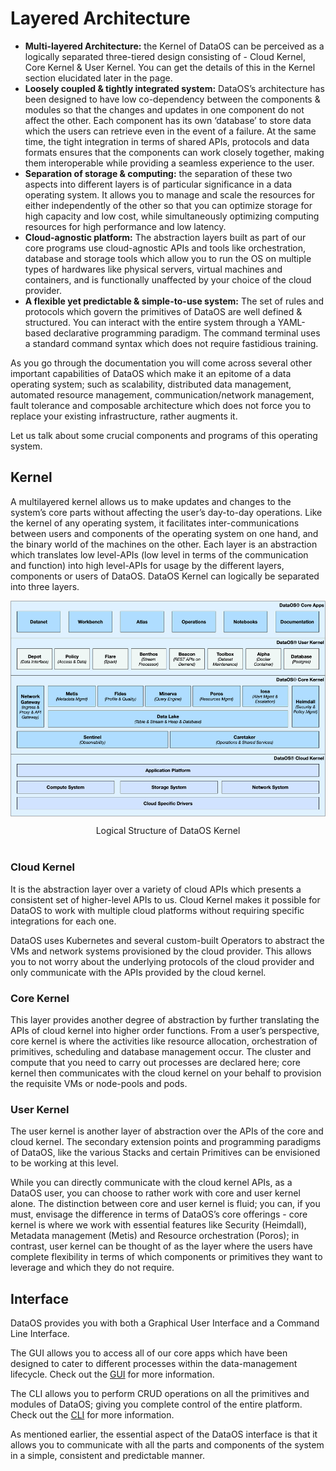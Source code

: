 # **Layered Architecture**

- **Multi-layered Architecture:** the Kernel of DataOS can be perceived as a logically separated three-tiered design consisting of - Cloud Kernel, Core Kernel & User Kernel. You can get the details of this in the Kernel section elucidated later in the page.
- **Loosely coupled & tightly integrated system:** DataOS’s architecture has been designed to have low co-dependency between the components & modules so that the changes and updates in one component do not affect the other. Each component has its own ‘database’ to store data which the users can retrieve even in the event of a failure.
At the same time, the tight integration in terms of shared APIs, protocols and data formats ensures that the components can work closely together, making them interoperable while providing a seamless experience to the user.
- **Separation of storage & computing:** the separation of these two aspects into different layers is of particular significance in a data operating system. It allows you to manage and scale the resources for either independently of the other so that you can optimize storage for high capacity and low cost, while simultaneously optimizing computing resources for high performance and low latency.
- **Cloud-agnostic platform:** The abstraction layers built as part of our core programs use cloud-agnostic APIs and tools like orchestration, database and storage tools which allow you to run the OS on multiple types of hardwares like physical servers, virtual machines and containers, and is functionally unaffected by your choice of the cloud provider.
- **A flexible yet predictable & simple-to-use system:** The set of rules and protocols which govern the primitives of DataOS are well defined & structured. You can interact with the entire system through a YAML-based declarative programming paradigm. The command terminal uses a standard command syntax which does not require fastidious training.

As you go through the documentation you will come across several other important capabilities of DataOS which make it an epitome of a data operating system; such as scalability, distributed data management, automated resource management, communication/network management, fault tolerance and composable architecture which does not force you to replace your existing infrastructure, rather augments it.

Let us talk about some crucial components and programs of this operating system.

## **Kernel**

A multilayered kernel allows us to make updates and changes to the system’s core parts without affecting the user’s day-to-day operations. Like the kernel of any operating system, it facilitates inter-communications between users and components of the operating system on one hand, and the binary world of the machines on the other. Each layer is an abstraction which translates low level-APIs (low level in terms of the communication and function) into high level-APIs for usage by the different layers, components or users of DataOS. DataOS Kernel can logically be separated into three layers. 

<img src="Layered%20Architecture/DataOS_Kernels.png"
        alt="Logical Structure of DataOS Kernel"
        style="display: block; margin: auto" />

<figcaption align = "center">Logical Structure of DataOS Kernel</figcaption>
<br>

### **Cloud Kernel**

It is the abstraction layer over a variety of cloud APIs which presents a consistent set of higher-level APIs to us. Cloud Kernel makes it possible for DataOS to work with multiple cloud platforms without requiring specific integrations for each one.

DataOS uses Kubernetes and several custom-built Operators to abstract the VMs and network systems provisioned by the cloud provider. This allows you to not worry about the underlying protocols of the cloud provider and only communicate with the APIs provided by the cloud kernel.

### **Core Kernel**

This layer provides another degree of abstraction by further translating the APIs of cloud kernel into higher order functions. From a user’s perspective, core kernel is where the activities like resource allocation, orchestration of primitives, scheduling and database management occur. The cluster and compute that you need to carry out processes are declared here; core kernel then communicates with the cloud kernel on your behalf to provision the requisite VMs or node-pools and pods. 

### **User Kernel**

The user kernel is another layer of abstraction over the APIs of the core and cloud kernel. The secondary extension points and programming paradigms of DataOS, like the various Stacks and certain Primitives can be envisioned to be working at this level.

While you can directly communicate with the cloud kernel APIs, as a DataOS user, you can choose to rather work with core and user kernel alone. The distinction between core and user kernel is fluid; you can, if you must, envisage the difference in terms of DataOS’s core offerings - core kernel is where we work with essential features like Security (Heimdall), Metadata management (Metis) and Resource orchestration (Poros); in contrast, user kernel can be thought of as the layer where the users have complete flexibility in terms of which components or primitives they want to leverage and which they do not require.

## **Interface**

DataOS provides you with both a Graphical User Interface and a Command Line Interface.

The GUI allows you to access all of our core apps which have been designed to cater to different processes within the data-management lifecycle. Check out the [GUI](../Getting%20Started%20-%20DataOS%20Documentation/Data%20Management%20Capabilities/GUI.md) for more information.

The CLI allows you to perform CRUD operations on all the primitives and modules of DataOS; giving you complete control of the entire platform. Check out the [CLI](../Getting%20Started%20-%20DataOS%20Documentation/Data%20Management%20Capabilities/CLI.md) for more information.

As mentioned earlier, the essential aspect of the DataOS interface is that it allows you to communicate with all the parts and components of the system in a simple, consistent and predictable manner.